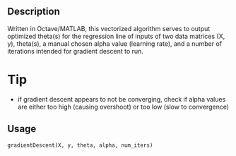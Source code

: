 ## Description
Written in Octave/MATLAB, this vectorized algorithm serves to output optimized theta(s) for the regression line of inputs of two data matrices (X, y), theta(s), a manual chosen alpha value (learning rate), and a number of iterations intended for gradient descent to run.

# Tip
- if gradient descent appears to not be converging, check if alpha values are either too high (causing overshoot) or too low (slow to convergence)

## Usage
```
gradientDescent(X, y, theta, alpha, num_iters)
```
